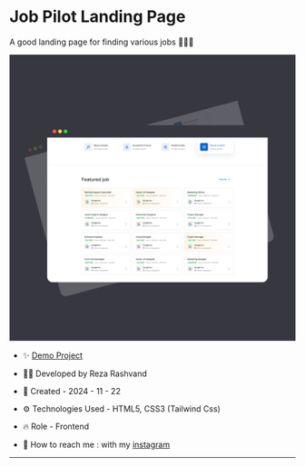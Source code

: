 # Job Pilot Landing Page

A good landing page for finding various jobs 🕵️‍♂️📰

![16](https://github.com/Reza-Developer01/jobpilot/blob/main/16.png)

- ✨ [Demo Project](https://reza-developer01.github.io/jobpilot/)

- 👨‍💻 Developed by Reza Rashvand

- 📅 Created - 2024 - 11 - 22

- ⚙️ Technologies Used - HTML5, CSS3 (Tailwind Css)

- 🔥 Role - Frontend

- 🤝 How to reach me : with my [instagram](https://www.instagram.com/amirreza_rashvand_developer)
****

